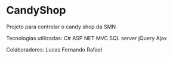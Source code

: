 # CandyShop
Projeto para controlar o candy shop da SMN

Tecnologias utilizadas:
C#
ASP NET MVC
SQL server
jQuery
Ajax

Colaboradores:
Lucas Fernando 
Rafael

